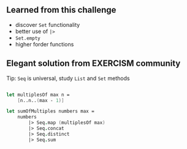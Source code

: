 ## Learned from this challenge

- discover ```Set``` functionality
- better use of ```|>```
- ```Set.empty```
- higher forder functions

## Elegant solution from EXERCISM community

Tip: ```Seq``` is universal, study ```List``` and ```Set``` methods

```fsharp

let multiplesOf max n =
    [n..n..(max - 1)]

let sumOfMultiples numbers max =
    numbers
        |> Seq.map (multiplesOf max)
        |> Seq.concat
        |> Seq.distinct
        |> Seq.sum
```